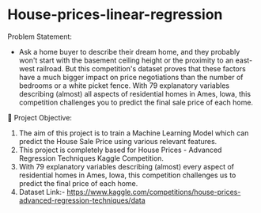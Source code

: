 # House-prices-linear-regression
Problem Statement:

- Ask a home buyer to describe their dream home, and they probably won't start with the basement ceiling height or the proximity to an east-west railroad. But this competition's dataset proves that these factors have a much bigger impact on price negotiations than the number of bedrooms or a white picket fence.
With 79 explanatory variables describing (almost) all aspects of residential homes in Ames, Iowa, this competition challenges you to predict the final sale price of each home.

📝 Project Objective:

1. The aim of this project is to train a Machine Learning Model which can predict the House Sale Price using various relevant features.
2. This project is completely based for House Prices - Advanced Regression Techniques Kaggle Competition.
3. With 79 explanatory variables describing (almost) every aspect of residential homes in Ames, Iowa, this competition challenges us to predict the final price of each home.
4. Dataset Link:- https://www.kaggle.com/competitions/house-prices-advanced-regression-techniques/data
